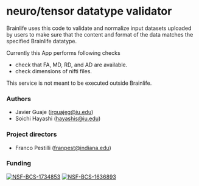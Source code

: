# neuro/tensor datatype validator

Brainlife uses this code to validate and normalize input datasets uploaded by users to make sure that the content and format of the data matches the specified Brainlife datatype.

Currently this App performs following checks

* check that FA, MD, RD, and AD are available.
* check dimensions of nifti files.

This service is not meant to be executed outside Brainlife.

### Authors
- Javier Guaje (jrguajeg@iu.edu)
- Soichi Hayashi (hayashis@iu.edu)

### Project directors
- Franco Pestilli (franpest@indiana.edu)

### Funding 
[![NSF-BCS-1734853](https://img.shields.io/badge/NSF_BCS-1734853-blue.svg)](https://nsf.gov/awardsearch/showAward?AWD_ID=1734853)
[![NSF-BCS-1636893](https://img.shields.io/badge/NSF_BCS-1636893-blue.svg)](https://nsf.gov/awardsearch/showAward?AWD_ID=1636893)
